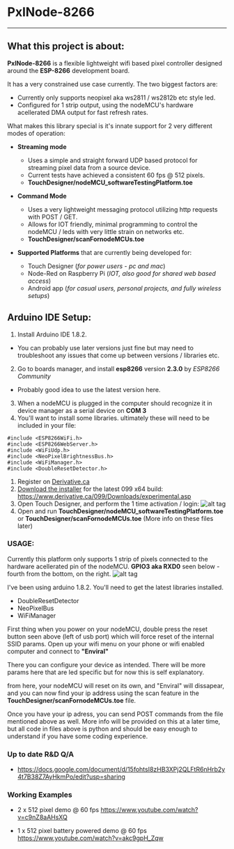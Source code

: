 # PxlNode-8266
---
## What this project is about:

**PxlNode-8266** is a flexible lightweight wifi based pixel controller designed around the **ESP-8266** development board.

It has a very constrained use case currently. The two biggest factors are:
- Currently only supports neopixel aka ws2811 / ws2812b etc style led.
- Configured for 1 strip output, using the nodeMCU's hardware acellerated DMA output for fast refresh rates.

What makes this library special is it's innate support for 2 very different modes of operation:

- **Streaming mode**
  - Uses a simple and straight forward UDP based protocol for streaming pixel data from a source device.
  - Current tests have achieved a consistent 60 fps @ 512 pixels.
  - **TouchDesigner/nodeMCU_softwareTestingPlatform.toe**


- **Command Mode**
  - Uses a very lightweight messaging protocol utilizing http requests with POST / GET.
  - Allows for IOT friendly, minimal programming to control the nodeMCU / leds with very little strain on networks etc.
  - **TouchDesigner/scanFornodeMCUs.toe**


- **Supported Platforms** that are currently being developed for:
    - Touch Designer (*for power users - pc and mac*)
    - Node-Red on Raspberry Pi (*IOT, also good for shared web based access*)
    - Android app (*for casual users, personal projects, and fully wireless setups*)



## Arduino IDE Setup:

1. Install Arduino IDE 1.8.2.
 - You can probably use later versions just fine but may need to troubleshoot any issues that come up between versions / libraries etc.
2. Go to boards manager, and install **esp8266** version **2.3.0** by *ESP8266 Community*
 - Probably good idea to use the latest version here.
3. When a nodeMCU is plugged in the computer should recognize it in device manager as a serial device on **COM 3**
4. You'll want to install some libraries. ultimately these will need to be included in your file:
```
#include <ESP8266WiFi.h>
#include <ESP8266WebServer.h>
#include <WiFiUdp.h>
#include <NeoPixelBrightnessBus.h>
#include <WiFiManager.h>
#include <DoubleResetDetector.h>
```


1. Register on [Derivative.ca]
2. [Download the installer] for the latest 099 x64 build: https://www.derivative.ca/099/Downloads/experimental.asp
3. Open Touch Designer, and perform the 1 time activation / login:
![alt tag](http://www.enviral-design.com/downloads/loginToTouch.jpg)
4. Open and run **TouchDesigner/nodeMCU_softwareTestingPlatform.toe** or **TouchDesigner/scanFornodeMCUs.toe** (More info on these files later)

### USAGE:

Currently this platform only supports 1 strip of pixels connected to the hardware acellerated pin of the nodeMCU. **GPIO3 aka RXD0** seen below - fourth from the bottom, on the right.
![alt tag](https://pradeepsinghblog.files.wordpress.com/2016/04/nodemcu_pins.png?w=616)

I've been using arduino 1.8.2. You'll need to get the latest libraries installed.
- DoubleResetDetector
- NeoPixelBus
- WiFiManager

First thing when you power on your nodeMCU, double press the reset button seen above (left of usb port) which will force reset of the internal SSID params. Open up your wifi menu on your phone or wifi enabled computer and connect to **"Enviral"**

There you can configure your device as intended. There will be more params here that are led specific but for now this is self explanatory.

from here, your nodeMCU will reset on its own, and "Enviral" will dissapear, and you can now find your ip address using the scan feature in the **TouchDesigner/scanFornodeMCUs.toe** file.

Once you have your ip adress, you can send POST commands from the file mentioned above as well. More info will be provided on this at a later time, but all code in files above is python and should be easy enough to understand if you have some coding experience.



### Up to date R&D Q/A

- https://docs.google.com/document/d/15fohtsI8zHB3XPj2QLFtR6nHrb2y4t7B38Z7AyHkmPo/edit?usp=sharing


### Working Examples

* 2 x 512 pixel demo @ 60 fps
https://www.youtube.com/watch?v=c9nZ8aAHsXQ

* 1 x 512 pixel battery powered demo @ 60 fps
https://www.youtube.com/watch?v=akc9gpH_Zqw


[Derivative.ca]: <http://www.derivative.ca/Login/RegisterForm.asp>
[Download the installer]: https://www.derivative.ca/088/Downloads/
